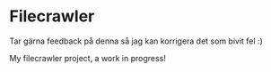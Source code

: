 # Filecrawler
Tar gärna feedback på denna så jag kan korrigera det som bivit fel :)


My filecrawler project, a work in progress!
